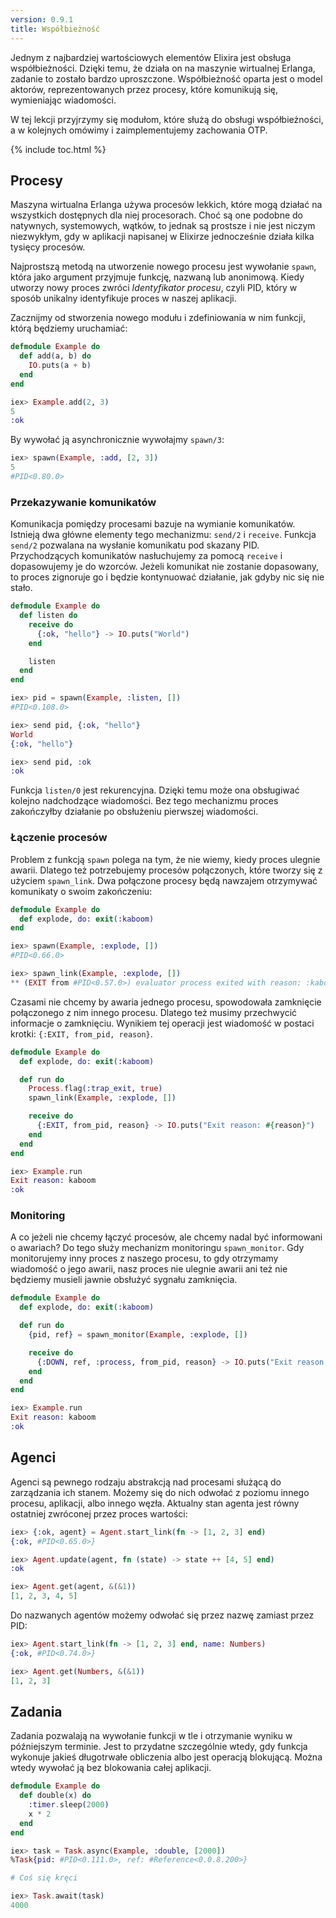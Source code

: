 ```yaml
---
version: 0.9.1
title: Współbieżność
---
```


Jednym z najbardziej wartościowych elementów Elixira jest obsługa współbieżności. Dzięki temu, że działa on na maszynie wirtualnej Erlanga, zadanie to zostało bardzo uproszczone. Współbieżność oparta jest o model aktorów, reprezentowanych przez procesy, które komunikują się, wymieniając wiadomości. 

W tej lekcji przyjrzymy się modułom, które służą do obsługi współbieżności, a w kolejnych omówimy i zaimplementujemy zachowania OTP.

{% include toc.html %}

## Procesy

Maszyna wirtualna Erlanga używa procesów lekkich, które mogą działać na wszystkich dostępnych dla niej procesorach. Choć są one podobne do natywnych, systemowych, wątków, to jednak są prostsze i nie jest niczym niezwykłym, gdy w aplikacji napisanej w Elixirze jednocześnie działa kilka tysięcy procesów.

Najprostszą metodą na utworzenie nowego procesu jest wywołanie `spawn`, która jako argument przyjmuje funkcję, nazwaną lub anonimową. Kiedy utworzy nowy proces zwróci _Identyfikator procesu_, czyli PID, który w sposób unikalny identyfikuje proces w naszej aplikacji.

Zacznijmy od stworzenia nowego modułu i zdefiniowania w nim funkcji, którą będziemy uruchamiać:

```elixir
defmodule Example do
  def add(a, b) do
    IO.puts(a + b)
  end
end

iex> Example.add(2, 3)
5
:ok
```

By wywołać ją asynchronicznie wywołajmy `spawn/3`:

```elixir
iex> spawn(Example, :add, [2, 3])
5
#PID<0.80.0>
```

### Przekazywanie komunikatów

Komunikacja pomiędzy procesami bazuje na wymianie komunikatów. Istnieją dwa główne elementy tego mechanizmu: `send/2` i `receive`. Funkcja `send/2` pozwalana na wysłanie komunikatu pod skazany PID. Przychodzących komunikatów nasłuchujemy za pomocą `receive` i dopasowujemy je do wzorców. Jeżeli komunikat nie zostanie dopasowany, to proces zignoruje go i będzie kontynuować działanie, jak gdyby nic się nie stało.

```elixir
defmodule Example do
  def listen do
    receive do
      {:ok, "hello"} -> IO.puts("World")
    end

    listen
  end
end

iex> pid = spawn(Example, :listen, [])
#PID<0.108.0>

iex> send pid, {:ok, "hello"}
World
{:ok, "hello"}

iex> send pid, :ok
:ok
```

Funkcja `listen/0` jest rekurencyjna. Dzięki temu może ona obsługiwać kolejno nadchodzące wiadomości. Bez tego mechanizmu proces zakończyłby działanie po obsłużeniu pierwszej wiadomości.

### Łączenie procesów

Problem z funkcją `spawn` polega na tym, że nie wiemy, kiedy proces ulegnie awarii.  Dlatego też potrzebujemy procesów połączonych, które tworzy się z użyciem `spawn_link`.  Dwa połączone procesy będą nawzajem otrzymywać komunikaty o swoim zakończeniu:

```elixir
defmodule Example do
  def explode, do: exit(:kaboom)
end

iex> spawn(Example, :explode, [])
#PID<0.66.0>

iex> spawn_link(Example, :explode, [])
** (EXIT from #PID<0.57.0>) evaluator process exited with reason: :kaboom
```

Czasami nie chcemy by awaria jednego procesu, spowodowała zamknięcie połączonego z nim innego procesu. Dlatego też musimy przechwycić informacje o zamknięciu. Wynikiem tej operacji jest wiadomość w postaci krotki: `{:EXIT, from_pid, reason}`.

```elixir
defmodule Example do
  def explode, do: exit(:kaboom)

  def run do
    Process.flag(:trap_exit, true)
    spawn_link(Example, :explode, [])

    receive do
      {:EXIT, from_pid, reason} -> IO.puts("Exit reason: #{reason}")
    end
  end
end

iex> Example.run
Exit reason: kaboom
:ok
```

### Monitoring

A co jeżeli nie chcemy łączyć procesów, ale chcemy nadal być informowani o awariach? Do tego służy mechanizm monitoringu `spawn_monitor`.  Gdy monitorujemy inny proces z naszego procesu, to gdy otrzymamy wiadomość o jego awarii, nasz proces nie ulegnie awarii ani też nie będziemy musieli jawnie obsłużyć sygnału zamknięcia.

```elixir
defmodule Example do
  def explode, do: exit(:kaboom)

  def run do
    {pid, ref} = spawn_monitor(Example, :explode, [])

    receive do
      {:DOWN, ref, :process, from_pid, reason} -> IO.puts("Exit reason: #{reason}")
    end
  end
end

iex> Example.run
Exit reason: kaboom
:ok
```

## Agenci

Agenci są pewnego rodzaju abstrakcją nad procesami służącą do zarządzania ich stanem. Możemy się do nich odwołać z poziomu innego procesu, aplikacji, albo innego węzła. Aktualny stan agenta jest równy ostatniej zwróconej przez proces wartości:

```elixir
iex> {:ok, agent} = Agent.start_link(fn -> [1, 2, 3] end)
{:ok, #PID<0.65.0>}

iex> Agent.update(agent, fn (state) -> state ++ [4, 5] end)
:ok

iex> Agent.get(agent, &(&1))
[1, 2, 3, 4, 5]
```

Do nazwanych agentów możemy odwołać się przez nazwę zamiast przez PID:

```elixir
iex> Agent.start_link(fn -> [1, 2, 3] end, name: Numbers)
{:ok, #PID<0.74.0>}

iex> Agent.get(Numbers, &(&1))
[1, 2, 3]
```

## Zadania

Zadania pozwalają na wywołanie funkcji w tle i otrzymanie wyniku w późniejszym terminie. Jest to przydatne szczególnie wtedy, gdy funkcja wykonuje jakieś długotrwałe obliczenia albo jest operacją blokującą. Można wtedy wywołać ją bez blokowania całej aplikacji.

```elixir
defmodule Example do
  def double(x) do
    :timer.sleep(2000)
    x * 2
  end
end

iex> task = Task.async(Example, :double, [2000])
%Task{pid: #PID<0.111.0>, ref: #Reference<0.0.8.200>}

# Coś się kręci

iex> Task.await(task)
4000
```
